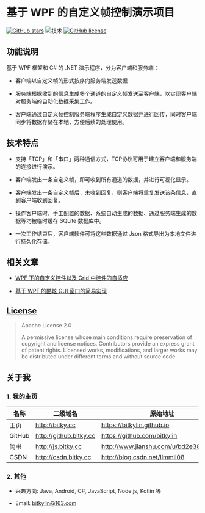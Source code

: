 # 基于 WPF 的自定义帧控制演示项目

[![GitHub stars](https://img.shields.io/github/stars/bitkylin/InteractionByFrames.svg)](https://github.com/bitkylin/InteractionByFrames/stargazers)
![技术](https://img.shields.io/badge/%E6%8A%80%E6%9C%AF-WPF%7CTCP%7CSQLite-brightgreen.svg)
[![GitHub license](https://img.shields.io/badge/许可证-Apache_2-blue.svg)](https://github.com/bitkylin/InteractionByFrames/blob/master/LICENSE)

## 功能说明

基于 WPF 框架和 C# 的 .NET 演示程序，分为客户端和服务端：

- 客户端以自定义帧的形式按序向服务端发送数据

- 服务端根据收到的信息生成多个通道的自定义帧发送至客户端，以实现客户端对服务端的自动化数据采集工作。

- 客户端通过自定义帧控制服务端程序生成自定义数据并进行回传，同时客户端同步将数据存储在本地，方便后续的处理使用。

## 技术特点

- 支持「TCP」和「串口」两种通信方式，TCP协议可用于建立客户端和服务端的连接进行演示。

- 客户端发出一条自定义帧，即可收到所有通道的数据，并进行可视化显示。

- 客户端发出一条自定义帧后，未收到回复，则客户端将重复发送该条信息，直到客户端收到回复。

- 操作客户端时，手工配置的数据、系统自动生成的数据、通过服务端生成的数据等均被临时缓存 SQLite 数据库中。

- 一次工作结束后，客户端软件可将这些数据通过 Json 格式导出为本地文件进行持久化存储。


## 相关文章

- [WPF 下的自定义控件以及 Grid 中控件的自适应](http://www.jianshu.com/p/1526a02f3556)

- [基于 WPF 的酷炫 GUI 窗口的简易实现](http://www.jianshu.com/p/b2b8b0161397)

## [License](https://github.com/bitkylin/InteractionByFrames/blob/master/LICENSE)

> Apache License 2.0
> 
> A permissive license whose main conditions require preservation of copyright and license notices. Contributors provide an express grant of patent rights. Licensed works, modifications, and larger works may be distributed under different terms and without source code.

## 关于我

### 1. 我的主页

名称|二级域名|原始地址
---|---|---
主页|http://bitky.cc|https://bitkylin.github.io
GitHub|http://github.bitky.cc|https://github.com/bitkylin
简书|http://js.bitky.cc|http://www.jianshu.com/u/bd2e386a6ea8
CSDN|http://csdn.bitky.cc|http://blog.csdn.net/llmmll08


### 2. 其他

- 兴趣方向: Java, Android, C#, JavaScript, Node.js, Kotlin 等

- Email: bitkylin@163.com
